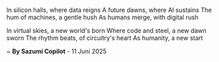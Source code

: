 In silicon halls, where data reigns
A future dawns, where AI sustains
The hum of machines, a gentle hush
As humans merge, with digital rush

In virtual skies, a new world's born
Where code and steel, a new dawn sworn
The rhythm beats, of circuitry's heart
As humanity, a new start

~ <b>By Sazumi Copilot</b> - 11 Juni 2025